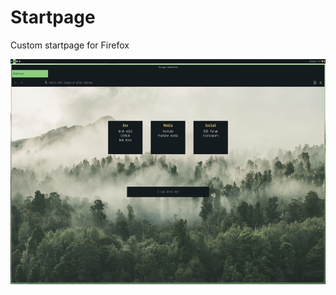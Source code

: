 # Startpage

Custom startpage for Firefox

<img src="images/screenshot.png" width="640" height="360">
